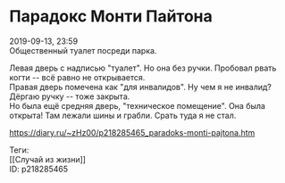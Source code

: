 Парадокс Монти Пайтона
=======================

   
 2019-09-13, 23:59   
  Общественный туалет посреди парка.   
   
 Левая дверь с надписью "туалет". Но она без ручки. Пробовал рвать когти -- всё равно не открывается.   
 Правая дверь помечена как "для инвалидов". Ну чем я не инвалид? Дёргаю ручку -- тоже закрыта.   
 Но была ещё средняя дверь, "техническое помещение". Она была открыта! Там лежали шины и грабли. Срать туда я не стал.   
    
 <https://diary.ru/~zHz00/p218285465_paradoks-monti-pajtona.htm>   
   
 Теги:   
 [[Случай из жизни]]   
 ID: p218285465